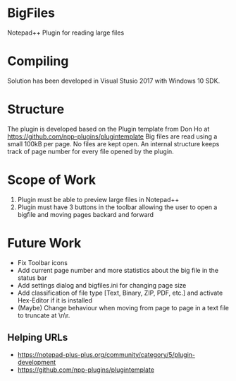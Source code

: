 # BigFiles
Notepad++ Plugin for reading large files

# Compiling
Solution has been developed in Visual Stusio 2017 with Windows 10 SDK. 

# Structure
The plugin is developed based on the Plugin template from Don Ho at https://github.com/npp-plugins/plugintemplate
Big files are read using a small 100kB per page. No files are kept open. An internal structure keeps track of page number for every file opened by the plugin.

# Scope of Work
1. Plugin must be able to preview large files in Notepad++
2. Plugin must have 3 buttons in the toolbar allowing the user to open a bigfile and moving pages backard and forward

# Future Work
- Fix Toolbar icons
- Add current page number and more statistics about the big file in the status bar
- Add settings dialog and bigfiles.ini for changing page size
- Add classification of file type [Text, Binary, ZIP, PDF, etc.] and activate Hex-Editor if it is installed
- (Maybe) Change behaviour when moving from page to page in a text file to truncate at \n\r.

## Helping URLs
- https://notepad-plus-plus.org/community/category/5/plugin-development
- https://github.com/npp-plugins/plugintemplate
